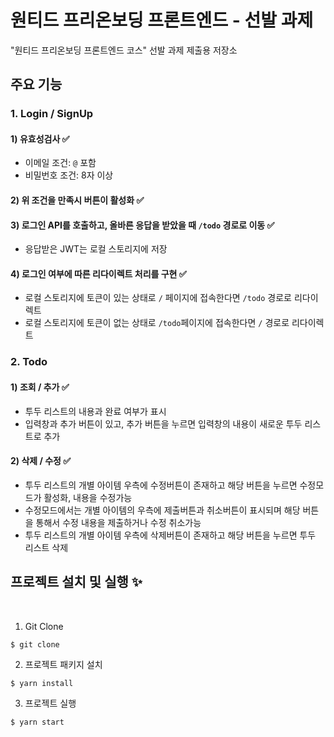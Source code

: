 # 원티드 프리온보딩 프론트엔드 - 선발 과제

"원티드 프리온보딩 프론트엔드 코스" 선발 과제 제출용 저장소

## 주요 기능
### 1. Login / SignUp
#### 1) 유효성검사 ✅
  - 이메일 조건: `@` 포함
  - 비밀번호 조건: 8자 이상
#### 2) 위 조건을 만족시 버튼이 활성화 ✅
#### 3) 로그인 API를 호출하고, 올바른 응답을 받았을 때 `/todo` 경로로 이동 ✅
 - 응답받은 JWT는 로컬 스토리지에 저장
#### 4) 로그인 여부에 따른 리다이렉트 처리를 구현 ✅
 - 로컬 스토리지에 토큰이 있는 상태로 `/` 페이지에 접속한다면 `/todo` 경로로 리다이렉트
 - 로컬 스토리지에 토큰이 없는 상태로 `/todo`페이지에 접속한다면 `/` 경로로 리다이렉트

### 2. Todo
#### 1)  조회 / 추가 ✅
- 투두 리스트의 내용과 완료 여부가 표시
- 입력창과 추가 버튼이 있고, 추가 버튼을 누르면 입력창의 내용이 새로운 투두 리스트로 추가

#### 2)  삭제 / 수정 ✅
 - 투두 리스트의 개별 아이템 우측에 수정버튼이 존재하고 해당 버튼을 누르면 수정모드가 활성화, 내용을 수정가능
  - 수정모드에서는 개별 아이템의 우측에 제출버튼과 취소버튼이 표시되며 해당 버튼을 통해서 수정 내용을 제출하거나 수정 취소가능
  - 투두 리스트의 개별 아이템 우측에 삭제버튼이 존재하고 해당 버튼을 누르면 투두 리스트 삭제
  
## 프로젝트 설치 및 실행 ✨

<br/>

1) Git Clone

```
$ git clone 
```

2) 프로젝트 패키지 설치

```plaintext
$ yarn install
```

3) 프로젝트 실행

```plaintext
$ yarn start
```


